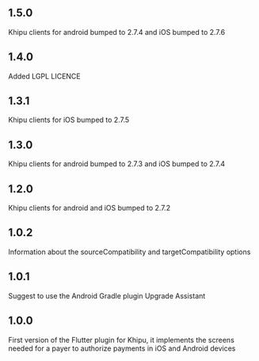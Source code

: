 ## 1.5.0

Khipu clients for android bumped to 2.7.4 and iOS bumped to 2.7.6

## 1.4.0

Added LGPL LICENCE

## 1.3.1

Khipu clients for iOS bumped to 2.7.5

## 1.3.0

Khipu clients for android bumped to 2.7.3 and iOS bumped to 2.7.4

## 1.2.0

Khipu clients for android and iOS bumped to 2.7.2

## 1.0.2

Information about the sourceCompatibility and targetCompatibility options

## 1.0.1

Suggest to use the Android Gradle plugin Upgrade Assistant

## 1.0.0

First version of the Flutter plugin for Khipu, it implements the screens needed for a payer to authorize payments in iOS and Android devices
